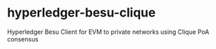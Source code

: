 # hyperledger-besu-clique
Hyperledger Besu Client for EVM to private networks using Clique PoA consensus
